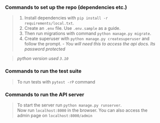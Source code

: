 ### Commands to set up the repo (dependencies etc.)
 > 1. Install dependencies with `pip install -r requirements/local.txt`.
 > 2. Create an `.env` file. Use `.env.sample` as a guide.
 > 3. Then run migrations with command `python manage.py migrate`.
 > 4. Create superuser with `python manage.py createsuperuser` and follow the prompt.
       - *You will need this to access the api docs. Its password protected*


 > *python version used `3.10`*

### Commands to run the test suite
  > To run tests with `pytest -rP` command


### Commands to run the API server
  > To start the server run `python manage.py runserver`.  
  > Now run `localhost:8000` in the browser.
  > You can also access the admin page on `localhost:8000/admin`
